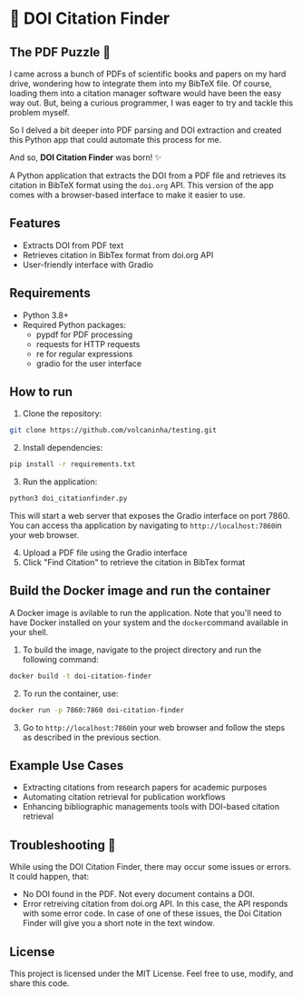 # :volcano: DOI Citation Finder

## The PDF Puzzle :jigsaw:

I came across a bunch of PDFs of scientific books and papers on my hard drive, wondering how to integrate them into my BibTeX file. Of course, loading them into a citation manager software would have been the easy way out. But, being a curious programmer, I was eager to try and tackle this problem myself.

So I delved a bit deeper into PDF parsing and DOI extraction and created this Python app that could automate this process for me.

And so, **DOI Citation Finder** was born! :sparkles:

A Python application that extracts the DOI from a PDF file and retrieves
its citation in BibTeX format using the `doi.org` API. This version of the app comes with a browser-based interface to make it easier to use.

## Features

- Extracts DOI from PDF text
- Retrieves citation in BibTex format from doi.org API
- User-friendly interface with Gradio

## Requirements

- Python 3.8+
- Required Python packages:
   - pypdf for PDF processing
   - requests for HTTP requests
   - re for regular expressions
   - gradio for the user interface

## How to run 

1. Clone the repository:
```bash
git clone https://github.com/volcaninha/testing.git
```
2. Install dependencies:
```bash
pip install -r requirements.txt
```

3. Run the application:
```bash
python3 doi_citationfinder.py
```
This will start a web server that exposes the Gradio interface on port 7860. You can access tha application by navigating to `http://localhost:7860`in your web browser.

4. Upload a PDF file using the Gradio interface
5. Click "Find Citation" to retrieve the citation in BibTex format


## Build the Docker image and run the container

A Docker image is avilable to run the application. Note that you'll need to have Docker installed on your system and the `docker`command available in your shell.
1. To build the image, navigate to the project directory and run the following command:
```bash
docker build -t doi-citation-finder
```
2. To run the container, use:
```bash
docker run -p 7860:7860 doi-citation-finder
```
3. Go to `http://localhost:7860`in your web browser and follow the steps as described in the previous section.

## Example Use Cases

- Extracting citations from research papers for academic purposes
- Automating citation retrieval for publication workflows
- Enhancing bibliographic managements tools with DOI-based citation retrieval

## Troubleshooting :wrench:

While using the DOI Citation Finder, there may occur some issues or errors. It could happen, that:
- No DOI found in the PDF. Not every document contains a DOI.
- Error retreiving citation from doi.org API. In this case, the API responds with some error code.
In case of one of these issues, the Doi Citation Finder will give you a short note in the text window.

## License

This project is licensed under the MIT License. Feel free to use, modify, and share this code.
